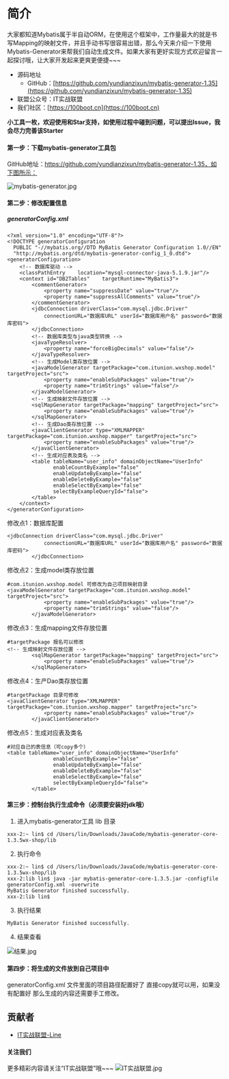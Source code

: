 # 简介
大家都知道Mybatis属于半自动ORM，在使用这个框架中，工作量最大的就是书写Mapping的映射文件，并且手动书写很容易出错，那么今天来介绍一下使用Mybatis-Generator来帮我们自动生成文件。如果大家有更好实现方式欢迎留言一起探讨哦，让大家开发起来更爽更便捷~~~

*   源码地址
    *   GitHub：[https://github.com/yundianzixun/mybatis-generator-1.35](https://github.com/yundianzixun/mybatis-generator-1.35)
*   联盟公众号：IT实战联盟
*   我们社区：[https://100boot.cn](https://100boot.cn)

**小工具一枚，欢迎使用和Star支持，如使用过程中碰到问题，可以提出Issue，我会尽力完善该Starter**

#### 第一步：下载mybatis-generator工具包
GitHub地址：https://github.com/yundianzixun/mybatis-generator-1.35，如下图所示：

![mybatis-generator.jpg](https://upload-images.jianshu.io/upload_images/8122772-3a091405101119ef.jpg?imageMogr2/auto-orient/strip%7CimageView2/2/w/1240)

#### 第二步：修改配置信息
##### generatorConfig.xml
```
<?xml version="1.0" encoding="UTF-8"?>
<!DOCTYPE generatorConfiguration
  PUBLIC "-//mybatis.org//DTD MyBatis Generator Configuration 1.0//EN"
  "http://mybatis.org/dtd/mybatis-generator-config_1_0.dtd">
<generatorConfiguration>
    <!-- 数据库驱动 -->
    <classPathEntry    location="mysql-connector-java-5.1.9.jar"/>
    <context id="DB2Tables"    targetRuntime="MyBatis3">
        <commentGenerator> 
            <property name="suppressDate" value="true"/>
            <property name="suppressAllComments" value="true"/>
        </commentGenerator>
		<jdbcConnection driverClass="com.mysql.jdbc.Driver"
			connectionURL="数据库URL" userId="数据库用户名" password="数据库密码">
        </jdbcConnection>
		<!-- 数据库类型与java类型转换 -->
        <javaTypeResolver>
            <property name="forceBigDecimals" value="false"/>
        </javaTypeResolver>
        <!-- 生成Model类存放位置 -->
        <javaModelGenerator targetPackage="com.itunion.wxshop.model" targetProject="src">
            <property name="enableSubPackages" value="true"/>
            <property name="trimStrings" value="false"/>
        </javaModelGenerator>
        <!-- 生成映射文件存放位置 -->
        <sqlMapGenerator targetPackage="mapping" targetProject="src">
            <property name="enableSubPackages" value="true"/>
        </sqlMapGenerator>
        <!-- 生成Dao类存放位置 -->
        <javaClientGenerator type="XMLMAPPER" targetPackage="com.itunion.wxshop.mapper" targetProject="src">
            <property name="enableSubPackages" value="true"/>
        </javaClientGenerator>
        <!-- 生成对应表及类名 -->
        <table tableName="user_info" domainObjectName="UserInfo"
               enableCountByExample="false"
               enableUpdateByExample="false"
               enableDeleteByExample="false"
               enableSelectByExample="false"
               selectByExampleQueryId="false">
        </table>
    </context>
</generatorConfiguration>

```

修改点1：数据库配置
```
<jdbcConnection driverClass="com.mysql.jdbc.Driver"
            connectionURL="数据库URL" userId="数据库用户名" password="数据库密码">
        </jdbcConnection>
```

修改点2：生成model类存放位置
```
#com.itunion.wxshop.model 可修改为自己项目映射目录
<javaModelGenerator targetPackage="com.itunion.wxshop.model" targetProject="src">
            <property name="enableSubPackages" value="true"/>
            <property name="trimStrings" value="false"/>
        </javaModelGenerator>
```

修改点3：生成mapping文件存放位置
```
#targetPackage 报名可以修改
<!-- 生成映射文件存放位置 -->
        <sqlMapGenerator targetPackage="mapping" targetProject="src">
            <property name="enableSubPackages" value="true"/>
        </sqlMapGenerator>
```

修改点4：生产Dao类存放位置
```
#targetPackage 目录可修改
<javaClientGenerator type="XMLMAPPER" targetPackage="com.itunion.wxshop.mapper" targetProject="src">
            <property name="enableSubPackages" value="true"/>
        </javaClientGenerator>
```

修改点5：生成对应表及类名
```
#对应自己的表信息（可copy多个）
<table tableName="user_info" domainObjectName="UserInfo"
               enableCountByExample="false"
               enableUpdateByExample="false"
               enableDeleteByExample="false"
               enableSelectByExample="false"
               selectByExampleQueryId="false">
        </table>
```

#### 第三步：控制台执行生成命令（必须要安装好jdk哦）
1. 进入mybatis-generator工具 lib 目录
```
xxx-2:~ lin$ cd /Users/lin/Downloads/JavaCode/mybatis-generator-core-1.3.5wx-shop/lib 
```

2. 执行命令
```
xxx-2:~ lin$ cd /Users/lin/Downloads/JavaCode/mybatis-generator-core-1.3.5wx-shop/lib 
xxx-2:lib lin$ java -jar mybatis-generator-core-1.3.5.jar -configfile generatorConfig.xml -overwrite
MyBatis Generator finished successfully.
xxx-2:lib lin$ 
```
3. 执行结果
```
MyBatis Generator finished successfully.
```
4. 结果查看

![结果.jpg](https://upload-images.jianshu.io/upload_images/8122772-38553edc8caa6ad5.jpg?imageMogr2/auto-orient/strip%7CimageView2/2/w/1240)

#### 第四步：将生成的文件放到自己项目中
generatorConfig.xml 文件里面的项目路径配置好了 直接copy就可以用，如果没有配置好 那么生成的内容还需要手工修改。

## 贡献者
*   [IT实战联盟-Line](https://www.jianshu.com/u/283f93ada597)

#### 关注我们
更多精彩内容请关注“IT实战联盟”哦~~~
![IT实战联盟.jpg](http://upload-images.jianshu.io/upload_images/8122772-8b0153a5719ad830.jpg?imageMogr2/auto-orient/strip%7CimageView2/2/w/500)
